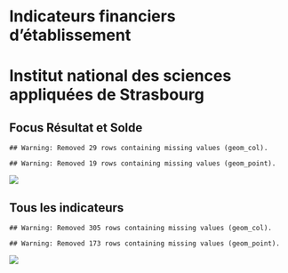 Indicateurs financiers d’établissement
================

# Institut national des sciences appliquées de Strasbourg

## Focus Résultat et Solde

    ## Warning: Removed 29 rows containing missing values (geom_col).

    ## Warning: Removed 19 rows containing missing values (geom_point).

![](institut_national_des_sciences_appliquées_de_strasbourg_files/figure-gfm/etab.focus-1.png)<!-- -->

## Tous les indicateurs

    ## Warning: Removed 305 rows containing missing values (geom_col).

    ## Warning: Removed 173 rows containing missing values (geom_point).

![](institut_national_des_sciences_appliquées_de_strasbourg_files/figure-gfm/etab-1.png)<!-- -->
